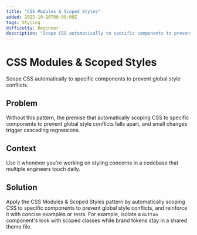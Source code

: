 ```yaml
---
title: "CSS Modules & Scoped Styles"
added: 2025-10-10T00:00:00Z
tags: Styling
difficulty: Beginner
description: "Scope CSS automatically to specific components to prevent global style conflicts."
---
```

# CSS Modules & Scoped Styles

Scope CSS automatically to specific components to prevent global style conflicts.

## Problem

Without this pattern, the premise that automatically scoping CSS to specific components to prevent global style conflicts falls apart, and small changes trigger cascading regressions.

## Context

Use it whenever you're working on styling concerns in a codebase that multiple engineers touch daily.

## Solution

Apply the CSS Modules & Scoped Styles pattern by automatically scoping CSS to specific components to prevent global style conflicts, and reinforce it with concise examples or tests. For example, isolate a `Button` component's look with scoped classes while brand tokens stay in a shared theme file.
